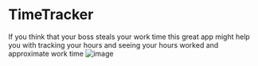 # TimeTracker
If you think that your boss steals your work time this great app might help you with tracking your hours and seeing your hours worked and approximate work time
![image](https://user-images.githubusercontent.com/73321844/178164136-12ef457d-f1ca-4d3c-8e34-e2249ebf0753.png)
